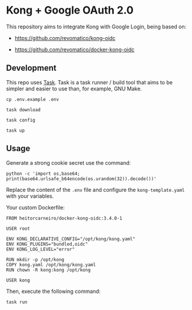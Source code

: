 # Kong + Google OAuth 2.0

This repository aims to integrate Kong with Google Login, being based on:

- https://github.com/revomatico/kong-oidc

- https://github.com/revomatico/docker-kong-oidc



## Development

This repo uses [Task](https://taskfile.dev/). Task is a task runner / build tool that aims to be simpler and easier to use than, for example, GNU Make.

```
cp .env.example .env

task download

task config

task up
```


## Usage

Generate a strong cookie secret use the command:

```
python -c 'import os,base64; print(base64.urlsafe_b64encode(os.urandom(32)).decode())'
```


Replace the content of the `.env` file and configure the `kong-template.yaml` with your variables.

Your custom Dockerfile:

```
FROM heitorcarneiro/docker-kong-oidc:3.4.0-1

USER root

ENV KONG_DECLARATIVE_CONFIG="/opt/kong/kong.yaml"
ENV KONG_PLUGINS="bundled,oidc"
ENV KONG_LOG_LEVEL="error"

RUN mkdir -p /opt/kong
COPY kong.yaml /opt/kong/kong.yaml
RUN chown -R kong:kong /opt/kong

USER kong
```

Then, execute the following command:

```
task run
```
